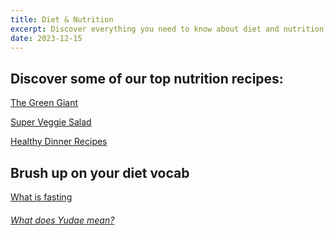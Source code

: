 ```yaml
---
title: Diet & Nutrition
excerpt: Discover everything you need to know about diet and nutrition.  
date: 2023-12-15
---
```


## Discover some of our top nutrition recipes:

[The Green Giant](../food/the-green-giant.md)

[Super Veggie Salad](../food/super-veggie.md)

[Healthy Dinner Recipes](../food/healthy-dinner-recipes.md)


## Brush up on your diet vocab

[What is fasting](diet/fasting.md)




###### [What does Yudae mean?](../home.md)